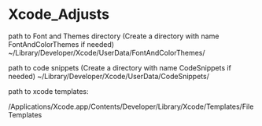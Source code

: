 # Xcode_Adjusts

path to Font and Themes directory (Create a directory with name FontAndColorThemes if needed)
~/Library/Developer/Xcode/UserData/FontAndColorThemes/

path to code snippets (Create a directory with name CodeSnippets if needed)
~/Library/Developer/Xcode/UserData/CodeSnippets/

path to xcode templates: 

/Applications/Xcode.app/Contents/Developer/Library/Xcode/Templates/File Templates
